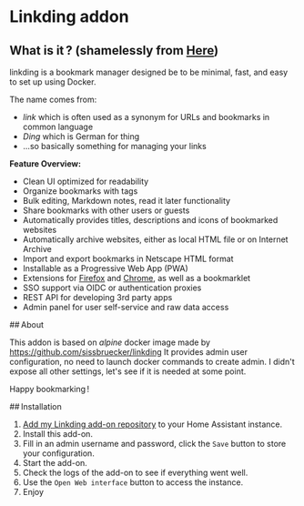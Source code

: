 # Linkding addon

##  What is it ? (shamelessly from [Here](https://github.com/sissbruecker/linkding?tab=readme-ov-file#introduction))

linkding is a bookmark manager designed be to be minimal, fast, and easy to set up using Docker.

The name comes from:
- *link* which is often used as a synonym for URLs and bookmarks in common language
- *Ding* which is German for thing
- ...so basically something for managing your links

**Feature Overview:**
- Clean UI optimized for readability
- Organize bookmarks with tags
- Bulk editing, Markdown notes, read it later functionality
- Share bookmarks with other users or guests
- Automatically provides titles, descriptions and icons of bookmarked websites
- Automatically archive websites, either as local HTML file or on Internet Archive
- Import and export bookmarks in Netscape HTML format
- Installable as a Progressive Web App (PWA)
- Extensions for [Firefox](https://addons.mozilla.org/firefox/addon/linkding-extension/) and [Chrome](https://chrome.google.com/webstore/detail/linkding-extension/beakmhbijpdhipnjhnclmhgjlddhidpe), as well as a bookmarklet
- SSO support via OIDC or authentication proxies
- REST API for developing 3rd party apps
- Admin panel for user self-service and raw data access

## About

This addon is based on *alpine* docker image made by https://github.com/sissbruecker/linkding
It provides admin user configuration, no need to launch docker commands to create admin.
I didn't expose all other settings, let's see if it is needed at some point.

Happy bookmarking !

## Installation

1. [Add my Linkding add-on repository](https://github.com/diyanei/hassio-linkding.git) to your Home Assistant instance.
1. Install this add-on.
1. Fill in an admin username and password, click the `Save` button to store your configuration.
1. Start the add-on.
1. Check the logs of the add-on to see if everything went well.
1. Use the `Open Web interface` button to access the instance.
1. Enjoy